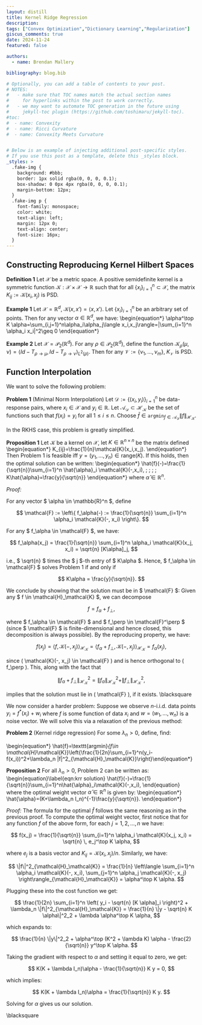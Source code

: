 ```yaml
---
layout: distill
title: Kernel Ridge Regression
description: 
tags: ["Convex Optimization","Dictionary Learning","Regularization"]
giscus_comments: true
date: 2024-11-24
featured: false

authors:
  - name: Brendan Mallery

bibliography: blog.bib

# Optionally, you can add a table of contents to your post.
# NOTES:
#   - make sure that TOC names match the actual section names
#     for hyperlinks within the post to work correctly.
#   - we may want to automate TOC generation in the future using
#     jekyll-toc plugin (https://github.com/toshimaru/jekyll-toc).
#toc:
#  - name: Convexity
#  - name: Ricci Curvature
#  - name: Convexity Meets Curvature


# Below is an example of injecting additional post-specific styles.
# If you use this post as a template, delete this _styles block.
_styles: >
  .fake-img {
    background: #bbb;
    border: 1px solid rgba(0, 0, 0, 0.1);
    box-shadow: 0 0px 4px rgba(0, 0, 0, 0.1);
    margin-bottom: 12px;
  }
  .fake-img p {
    font-family: monospace;
    color: white;
    text-align: left;
    margin: 12px 0;
    text-align: center;
    font-size: 16px;
  }
---
```


## Constructing Reproducing Kernel Hilbert Spaces

**Definition 1** Let $\mathcal{X}$ be a metric space. A positive semidefinite kernel is a symmetric function $\mathcal{K}:\mathcal{X}\times \mathcal{X}\rightarrow \mathbb{R}$ such that for all $\{x_i\}_{i=1}^n\subset \mathcal{X}$, the matrix $K_{ij}:=\mathcal{K}(x_i,x_j)$ is PSD.


**Example 1**
Let $\mathcal{X}=\mathbb{R}^d$, $\mathcal{K}(x,x')=\langle x,x'\rangle$. Let $\{x_i\}_{i=1}^n$ be an arbitrary set of points. Then for any vector $\alpha\in \mathbb{R}^d$, we have:
\begin{equation*}
\alpha^\top K \alpha=\sum_{i,j=1}^n\alpha_i\alpha_j\langle x_i,x_j\rangle=\|\sum_{i=1}^n \alpha_i x_i\|^2\geq 0
\end{equation*}


**Example 2** Let $\mathcal{X}=\mathcal{P}_2(\mathbb{R}^d)$. For any $\rho\in \mathcal{P}_2(\mathbb{R}^d)$, define the function $\mathcal{K}_\rho(\mu,\nu)=\langle Id-T_{\rho\rightarrow \mu}, Id-T_{\rho\rightarrow \nu}\rangle _{L^2(\rho)}$. Then for any $\mathcal{V}:=\{\nu_1,...,\nu_m\}$, $K_\mathcal{V}$ is PSD.  

## Function Interpolation

We want to solve the following problem: 


**Problem 1** (Minimal Norm Interpolation) Let $\mathcal{D}:=\{(x_i,y_i)\}_{i=1}^n$ be data-response pairs, where $x_i\in \mathcal{X}$ and $y_i\in \mathbb{R}$. Let $\mathcal{A}_\mathcal{D}\subset \mathcal{H}_\mathcal{K}$ be the set of functions such that $f(x_i)=y_i$ for all $1\leq i\leq n.$ Choose $\bar{f}\in \texttt{argmin}_{f\in \mathcal{A}_\mathcal{D}}\|f\|_{\mathcal{H}_\mathcal{K}}$. 


In the RKHS case, this problem is greatly simplified.



**Proposition 1** 
Let $\mathcal{K}$ be a kernel on $\mathcal{X}$, let $K\in \mathbb{R}^{n\times n}$ be the matrix defined
\begin{equation*}
K_{ij}=\frac{1}{n}\mathcal{K}(x_i,x_j).
\end{equation*}
Then Problem 1 is feasible iff $y=(y_1,...,y_n)\in \text{range}(K)$. If this holds, then the optimal solution can be written:
\begin{equation*}
\hat{f}(-)=\frac{1}{\sqrt{n}}\sum_{i=1}^n \hat{\alpha}_i \mathcal{K}(-,x_i), \; \; \; \; K\hat{\alpha}=\frac{y}{\sqrt{n}}
\end{equation*}
where $\hat{\alpha}\in \mathbb{R}^n.$

*Proof:*

For any vector $ \alpha \in \mathbb{R}^n $, define

$$
\mathcal{F} := \left\{ f_\alpha(-) := \frac{1}{\sqrt{n}} \sum_{i=1}^n \alpha_i \mathcal{K}(-, x_i) \right\}.
$$

For any $ f_\alpha \in \mathcal{F} $, we have:

$$
f_\alpha(x_j) = \frac{1}{\sqrt{n}} \sum_{i=1}^n \alpha_i \mathcal{K}(x_j, x_i) = \sqrt{n} [K\alpha]_j,
$$

i.e., $ \sqrt{n} $ times the $ j $-th entry of $ K\alpha $. Hence, $ f_\alpha \in \mathcal{F} $ solves Problem 1 if and only if

$$
K\alpha = \frac{y}{\sqrt{n}}.
$$

We conclude by showing that the solution must be in $ \mathcal{F} $: Given any $ f \in \mathcal{H}_\mathcal{K} $, we can decompose

$$
f = f_\alpha + f_\perp,
$$

where $ f_\alpha \in \mathcal{F} $ and $ f_\perp \in \mathcal{F}^\perp $ (since $ \mathcal{F} $ is finite-dimensional and hence closed, this decomposition is always possible). By the reproducing property, we have:


$$
f(x_j) = \langle f, \mathcal{K}(-, x_j) \rangle_{\mathcal{H}_\mathcal{K}} = \langle f_\alpha + f_\perp, \mathcal{K}(-, x_j) \rangle_{\mathcal{H}_\mathcal{K}} = f_\alpha(x_j),
$$

since \( \mathcal{K}(-, x_j) \in \mathcal{F} \) and is hence orthogonal to \( f_\perp \). This, along with the fact that

$$
\|f_\alpha + f_\perp\|^2_{\mathcal{H}_\mathcal{K}} = \|f_\alpha\|^2_{\mathcal{H}_\mathcal{K}} + \|f_\perp\|^2_{\mathcal{H}_\mathcal{K}},
$$

implies that the solution must lie in \( \mathcal{F} \), if it exists. \blacksquare


We now consider a harder problem: Suppose we observe $n$-i.i.d. data points $y_i=f^*(x_i)+w_i$ where $f$ is some function of data $x_i$ and $w=(w_1,...,w_n)$ is a noise vector. We will solve this via a relaxation of the previous method:


**Problem 2**
(Kernel ridge regression) For some $\lambda_n>0$, define, find: 

\begin{equation*} \hat{f}=\texttt{argmin}_{f\in \mathcal{H}_\mathcal{K}}\left\{\frac{1}{2n}\sum_{i=1}^n(y_i-f(x_i))^2+\lambda_n \|f\|^2_{\mathcal{H}_\mathcal{K}}\right\}\end{equation*}

**Proposition 2**
For all $\lambda_n>0$, Problem 2 can be written as:
\begin{equation}\label{eqn:krr solution}
\hat{f}(-)=\frac{1}{\sqrt{n}}\sum_{i=1}^n\hat{\alpha}_i\mathcal{K}(-,x_i),
\end{equation}
where the optimal weight vector $\hat{\alpha}\in \mathbb{R}^n$ is given by:
\begin{equation*}
\hat{\alpha}=(K+\lambda_n I_n)^{-1}\frac{y}{\sqrt{n}}.
\end{equation*}

*Proof:*
The formula for the optimal $\hat{f}$ follows the same reasoning as in the previous proof. To compute the optimal weight vector, first notice that for any function $f$ of the above form, for each $j = 1, 2, ..., n$ we have:

$$
f(x_j) = \frac{1}{\sqrt{n}} \sum_{i=1}^n \alpha_i \mathcal{K}(x_j, x_i) = \sqrt{n} \, e_j^\top K \alpha,
$$

where $e_j$ is a basis vector and $K_{ij} = \mathcal{K}(x_i, x_j)/n$. Similarly, we have:

$$
\|f\|^2_{\mathcal{H}_\mathcal{K}} = \frac{1}{n} \left\langle \sum_{i=1}^n \alpha_i \mathcal{K}(-, x_i), \sum_{j=1}^n \alpha_j \mathcal{K}(-, x_j) \right\rangle_{\mathcal{H}_\mathcal{K}} = \alpha^\top K \alpha.
$$

Plugging these into the cost function we get:

$$
\frac{1}{2n} \sum_{i=1}^n \left( y_i - \sqrt{n} [K \alpha]_i \right)^2 + \lambda_n \|f\|^2_{\mathcal{H}_\mathcal{K}} = \frac{1}{n} \|y - \sqrt{n} K \alpha\|^2_2 + \lambda \alpha^\top K \alpha,
$$

which expands to:

$$
\frac{1}{n} \|y\|^2_2 + \alpha^\top (K^2 + \lambda K) \alpha - \frac{2}{\sqrt{n}} y^\top K \alpha.
$$

Taking the gradient with respect to $\alpha$ and setting it equal to zero, we get:

$$
K(K + \lambda I_n)\alpha - \frac{1}{\sqrt{n}} K y = 0,
$$

which implies:

$$
K(K + \lambda I_n)\alpha = \frac{1}{\sqrt{n}} K y.
$$

Solving for $\alpha$ gives us our solution.

\blacksquare